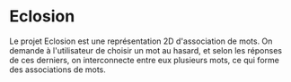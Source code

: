 Eclosion
========================
Le projet Eclosion est une représentation 2D d'association de mots. On demande à l'utilisateur de choisir un mot au hasard, et selon les réponses de ces derniers, on interconnecte entre eux plusieurs mots, ce qui forme des associations de mots.
